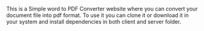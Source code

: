 This is a Simple word to PDF Converter website where you can convert your document file into pdf format.
To use it you can clone it or download it in your system and install dependencies in both client and server folder.

